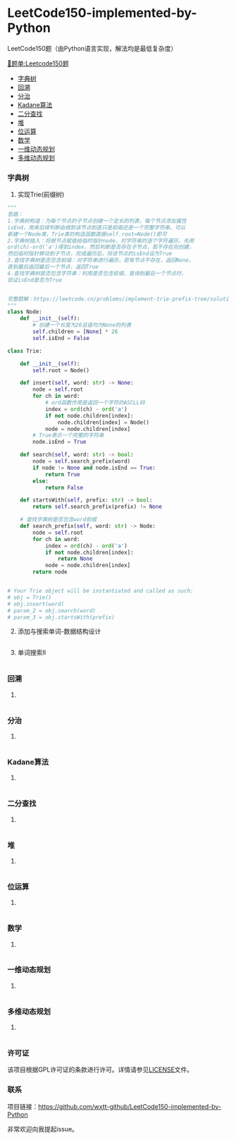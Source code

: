 # LeetCode150-implemented-by-Python
LeetCode150题（由Python语言实现，解法均是最低复杂度）

[📑题单:Leetcode150题](https://leetcode.cn/studyplan/top-interview-150/)


- [字典树](#字典树)
- [回溯](#回溯)
- [分治](#分治)
- [Kadane算法](#Kadane算法)
- [二分查找](#二分查找)
- [堆](#堆)
- [位运算](#位运算)
- [数学](#数学)
- [一维动态规划](#一维动态规划)
- [多维动态规划](#多维动态规划)

### 字典树

1. 实现Trie(前缀树)

```python
"""
思路：
1.字典树构造：为每个节点的子节点创建一个定长的列表，每个节点添加属性
isEnd，用来后续判断由根到该节点到底只是前缀还是一个完整字符串。可以
新建一个Node类，Trie类的构造函数直接self.root=Node()即可
2.字典树插入：将根节点赋值给临时指针node，对字符串的逐个字符遍历，先用
ord(ch)-ord('a')得到index，然后判断是否存在子节点，若不存在则创建，
然后临时指针移动到子节点，完成遍历后，将该节点的isEnd设为True
3.查找字典树是否包含前缀：对字符串进行遍历，若有节点不存在，返回None，
直到最后返回最后一个节点，返回True
4.查找字典树是否包含字符串：利用是否包含前缀，查询到最后一个节点时，
验证isEnd是否为True


完整题解：https://leetcode.cn/problems/implement-trie-prefix-tree/solutions/2614334/javapython3cdfsbiao-zhi-wei-gou-zao-zi-d-zxrc/?envType=study-plan-v2&envId=top-interview-150
"""
class Node:
    def __init__(self):
        # 创建一个长度为26且值均为None的列表
        self.children = [None] * 26
        self.isEnd = False

class Trie:

    def __init__(self):
        self.root = Node()

    def insert(self, word: str) -> None:
        node = self.root
        for ch in word:
            # ord函数作用是返回一个字符的ASCLL码
            index = ord(ch) - ord('a')
            if not node.children[index]:
                node.children[index] = Node()
            node = node.children[index]
        # True表示一个完整的字符串
        node.isEnd = True

    def search(self, word: str) -> bool:
        node = self.search_prefix(word)
        if node != None and node.isEnd == True:
            return True
        else:
            return False

    def startsWith(self, prefix: str) -> bool:
        return self.search_prefix(prefix) != None

    # 查找字典树是否包含word前缀
    def search_prefix(self, word: str) -> Node:
        node = self.root
        for ch in word:
            index = ord(ch) - ord('a')
            if not node.children[index]:
                return None
            node = node.children[index]
        return node


# Your Trie object will be instantiated and called as such:
# obj = Trie()
# obj.insert(word)
# param_2 = obj.search(word)
# param_3 = obj.startsWith(prefix)
```

2. 添加与搜索单词-数据结构设计

```python

```

3. 单词搜索II

```python

```

### 回溯

1. 

```python

```



### 分治

1. 

```python

```



### Kadane算法

1. 

```python

```



### 二分查找

1. 

```python

```



### 堆

1. 

```python

```



### 位运算

1. 

```python

```



### 数学

1. 

```python

```



### 一维动态规划

1. 

```python

```



### 多维动态规划

1. 

```python

```



### 许可证

该项目根据GPL许可证的条款进行许可。详情请参见[LICENSE](LICENSE)文件。

### 联系

项目链接：https://github.com/wxtt-github/LeetCode150-implemented-by-Python

非常欢迎向我提起issue。
